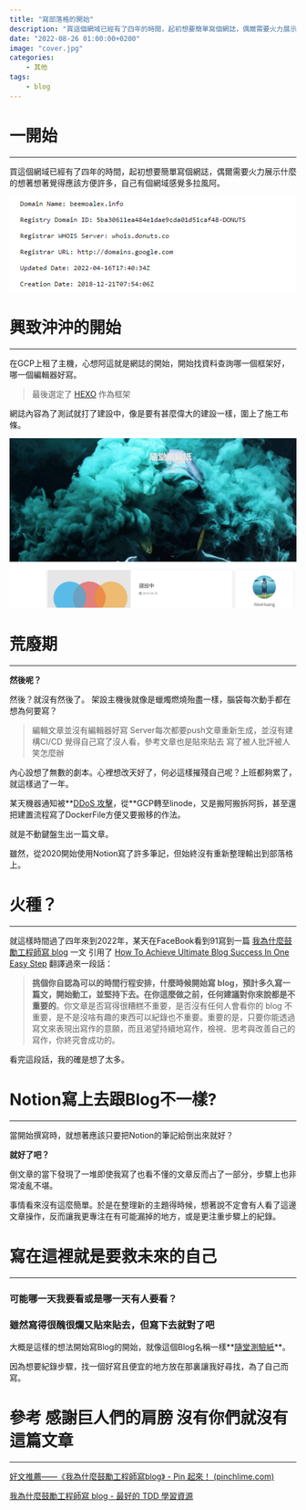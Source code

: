 ```yaml
---
title: "寫部落格的開始"
description: "買這個網域已經有了四年的時間，起初想要簡單寫個網誌，偶爾需要火力展示什麼的想著想著覺得應該方便許多"
date: "2022-08-26 01:00:00+0200"
image: "cover.jpg"
categories:
    - 其他
tags:
    - blog
---
```


# 一開始

---

買這個網域已經有了四年的時間，起初想要簡單寫個網誌，偶爾需要火力展示什麼的想著想著覺得應該方便許多，自己有個網域感覺多拉風阿。

![Untitled](Untitled.png)

# 興致沖沖的開始

---

在GCP上租了主機，心想阿這就是網誌的開始，開始找資料查詢哪一個框架好，哪一個編輯器好寫。

> 最後選定了 [HEXO](https://hexo.io/zh-tw/) 作為框架
> 

網誌內容為了測試就打了建設中，像是要有甚麼偉大的建設一樣，圍上了施工布條。

![Untitled](Untitled1.png)

# 荒廢期

---

**然後呢？**

然後？就沒有然後了。
架設主機後就像是蠟燭燃燒殆盡一樣，腦袋每次動手都在想為何要寫？

> 編輯文章並沒有編輯器好寫
Server每次都要push文章重新生成，並沒有建構CI/CD
覺得自己寫了沒人看，參考文章也是貼來貼去
寫了被人批評被人笑怎麼辦
> 

內心設想了無數的劇本。心裡想改天好了，何必這樣摧殘自己呢？上班都夠累了，就這樣過了一年。

某天機器通知被**[DDoS 攻擊](https://www.cloudflare.com/zh-tw/learning/ddos/syn-flood-ddos-attack/)，從**GCP轉至linode，又是搬阿搬拆阿拆，甚至還把建置流程寫了DockerFile方便又要搬移的作法。

就是不動鍵盤生出一篇文章。

雖然，從2020開始使用Notion寫了許多筆記，但始終沒有重新整理輸出到部落格上。

# 火種？

---

就這樣時間過了四年來到2022年，某天在FaceBook看到91寫到一篇 [我為什麼鼓勵工程師寫 blog](https://tdd.best/blog/why-engineers-should-keep-blogging/) 一文 引用了 [How To Achieve Ultimate Blog Success In One Easy Step](https://blog.codinghorror.com/how-to-achieve-ultimate-blog-success-in-one-easy-step/) 翻譯過來一段話：

> **挑個你自認為可以的時間行程安排，什麼時候開始寫 blog，預計多久寫一篇文，開始動工，並堅持下去。在你這麼做之前，任何建議對你來說都是不重要的**。你文章是否寫得很糟糕不重要，是否沒有任何人會看你的 blog 不重要，是不是沒啥有趣的東西可以紀錄也不重要。重要的是，只要你能透過寫文來表現出寫作的意願，而且渴望持續地寫作，檢視、思考與改善自己的寫作，你終究會成功的。
> 

看完這段話，我的確是想了太多。

# Notion寫上去跟Blog不一樣?

---

當開始撰寫時，就想著應該只要把Notion的筆記給倒出來就好？

**就好了吧？**

倒文章的當下發現了一堆即使我寫了也看不懂的文章反而占了一部分，步驟上也非常凌亂不堪。

事情看來沒有這麼簡單。於是在整理新的主題得時候，想著說不定會有人看了這邊文章操作，反而讓我更專注在有可能漏掉的地方，或是更注重步驟上的紀錄。

# 寫在這裡就是要救未來的自己

---

### 可能哪一天我要看或是哪一天有人要看？

### 雖然寫得很醜很爛又貼來貼去，但寫下去就對了吧

大概是這樣的想法開始寫Blog的開始，就像這個Blog名稱一樣**[隨堂測驗紙](https://www.beemoalex.net/)**。

因為想要紀錄步驟，找一個好寫且便宜的地方放在那裏讓我好尋找，為了自己而寫。

# 參考 感謝巨人們的肩膀 沒有你們就沒有這篇文章

---

[好文推薦——《我為什麼鼓勵工程師寫blog》 - Pin 起來！ (pinchlime.com)](https://pinchlime.com/2020/03/07/why-should-we-keep-blogging/)

[我為什麼鼓勵工程師寫 blog - 最好的 TDD 學習資源](https://tdd.best/blog/why-engineers-should-keep-blogging/)